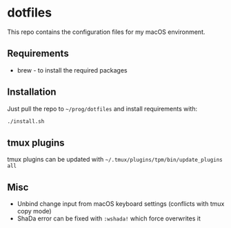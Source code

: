 # dotfiles

This repo contains the configuration files for my macOS environment.

## Requirements

- brew - to install the required packages

## Installation

Just pull the repo to `~/prog/dotfiles` and install requirements with:

```sh
./install.sh
```

## tmux plugins

tmux plugins can be updated with
`~/.tmux/plugins/tpm/bin/update_plugins all`

## Misc

- Unbind change input from macOS keyboard settings (conflicts with tmux copy mode)
- ShaDa error can be fixed with `:wshada!` which force overwrites it
